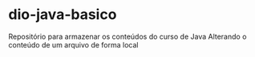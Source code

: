 # dio-java-basico
Repositório para armazenar os conteúdos do curso de Java
Alterando o conteúdo de um arquivo de forma local